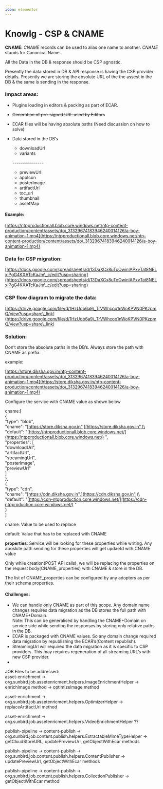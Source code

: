 ```yaml
---
icon: elementor
---
```


# Knowlg - CSP & CNAME

**CNAME**: _CNAME_ records can be used to alias one name to another. _CNAME_ stands for Canonical Name.

All the Data in the DB & response should be CSP agnostic.

Presently the data stored in DB & API response is having the CSP provider details. Presently we are storing the absolute URL of the the assest in the DB & the same is sending in the response.

### Impact areas: <a href="#knowlg-csp-and-cname-impactareas" id="knowlg-csp-and-cname-impactareas"></a>

* Plugins loading in editors & packing as part of ECAR.
* ~~Generation of pre-signed URL used by Editors~~
* ECAR files will be having absolute paths (Need discussion on how to solve)
*   Data stored in the DB’s

    * downloadUrl
    * variants

    \----------------

    * previewUrl
    * appIcon
    * posterImage
    * artifactUrl
    * toc\_url
    * thumbnail
    * assetMap

#### Example: <a href="#knowlg-csp-and-cname-example" id="knowlg-csp-and-cname-example"></a>

[https://ntpproductionall.blob.core.windows.net/ntp-content-production/content/assets/do\_31329674183946240014126/a-boy-animation-1.mp4](https://ntpproductionall.blob.core.windows.net/ntp-content-production/content/assets/do\_31329674183946240014126/a-boy-animation-1.mp4)

### Data for CSP migration: <a href="#knowlg-csp-and-cname-dataforcspmigration" id="knowlg-csp-and-cname-dataforcspmigration"></a>

[https://docs.google.com/spreadsheets/d/13DaXCx8uToOwinlAPxvTat8NELxiPgG4KXATcKaJm\_c/edit?usp=sharing](https://docs.google.com/spreadsheets/d/13DaXCx8uToOwinlAPxvTat8NELxiPgG4KXATcKaJm\_c/edit?usp=sharing)

### CSP flow diagram to migrate the data: <a href="#knowlg-csp-and-cname-cspflowdiagramtomigratethedata" id="knowlg-csp-and-cname-cspflowdiagramtomigratethedata"></a>

[https://drive.google.com/file/d/1HzUob6a9\_TrVWhcoo1nWoKPVN0PKzpmQ/view?usp=share\_link](https://drive.google.com/file/d/1HzUob6a9\_TrVWhcoo1nWoKPVN0PKzpmQ/view?usp=share\_link)

### Solution: <a href="#knowlg-csp-and-cname-solution" id="knowlg-csp-and-cname-solution"></a>

Don’t store the absolute paths in the DB’s. Always store the path with CNAME as prefix.

example:

[https://store.diksha.gov.in/ntp-content-production/content/assets/do\_31329674183946240014126/a-boy-animation-1.mp4](https://store.diksha.gov.in/ntp-content-production/content/assets/do\_31329674183946240014126/a-boy-animation-1.mp4)

Configure the service with CNAME value as shown below

cname:\[\
{\
"type": "blob",\
"cname": "[https://store.diksha.gov.in",](https://store.diksha.gov.in",)\
"default": "[https://ntpproductionall.blob.core.windows.net/](https://ntpproductionall.blob.core.windows.net/) ",\
"properties": \[\
"downloadUrl",\
"artifactUrl",\
"streamingUrl",\
"posterImage",\
"previewUrl"\
]\
},\
{\
"type": "cdn",\
"cname": "[https://cdn.diksha.gov.in",](https://cdn.diksha.gov.in",)\
"default": "[https://cdn-ntpproduction.core.windows.net/](https://cdn-ntpproduction.core.windows.net/) "\
}\
]

cname: Value to be used to replace

default: Value that has to be replaced with CNAME

**properties**: Service will be looking for these properties while writing. Any aboslute path sending for these properties will get updaetd with CNAME value

Only while creation(POST API calls), we will be replacing the properties on the request body(CNAME\_properties) with CNAME & store in the DB.

The list of CNAME\_properties can be configured by any adopters as per their schema properties.

#### Challenges: <a href="#knowlg-csp-and-cname-challenges" id="knowlg-csp-and-cname-challenges"></a>

* We can handle only CNAME as part of this scope. Any domain name changes requires data migration as the DB stores the full path with CNAME+Domain.\
  Note: This can be generalised by handling the CNAME+Domain on service side while sending the responses by storing only relative paths in the DB.
* ECAR is packaged with CNAME values. So any domain change required data migration by republishing the ECAR’s(Content republish).
* StreamingUrl will required the data migration as it is specific to CSP providers. This may requires regeneration of all streaming URL’s with new CSP provider.
*

JOB Files to be addressed:\
asset-enrichment -> org.sunbird.job.assetenricment.helpers.ImageEnrichmentHelper -> enrichImage method -> optimizeImage method

asset-enrichment -> org.sunbird.job.assetenricment.helpers.OptimizerHelper -> replaceArtifactUrl method

asset-enrichment -> org.sunbird.job.assetenricment.helpers.VideoEnrichmentHelper ??

publish-pipeline -> content-publish -> org.sunbird.job.content.publish.helpers.ExtractableMimeTypeHelper -> getCloudStoreURL, updatePreviewUrl, getObjectWithEcar methods

publish-pipeline -> content-publish -> org.sunbird.job.content.publish.helpers.ContentPublisher -> updatePreviewUrl, getObjectWithEcar methods

publish-pipeline -> content-publish -> org.sunbird.job.content.publish.helpers.CollectionPublisher -> getObjectWithEcar method
